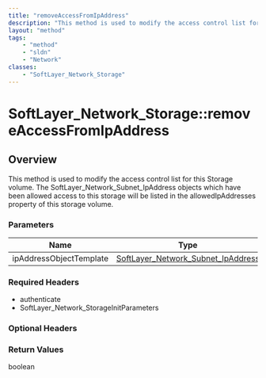 ```yaml
---
title: "removeAccessFromIpAddress"
description: "This method is used to modify the access control list for this Storage volume.  The SoftLayer_Network_Subnet_IpAddress o... "
layout: "method"
tags:
    - "method"
    - "sldn"
    - "Network"
classes:
    - "SoftLayer_Network_Storage"
---
```

# SoftLayer_Network_Storage::removeAccessFromIpAddress
## Overview 
This method is used to modify the access control list for this Storage volume.  The SoftLayer_Network_Subnet_IpAddress objects which have been allowed access to this storage will be listed in the allowedIpAddresses property of this storage volume. 

### Parameters 
|Name | Type | Description |
| --- | --- | --- |
|ipAddressObjectTemplate| <a href='/reference/datatypes/SoftLayer_Network_Subnet_IpAddress'>SoftLayer_Network_Subnet_IpAddress </a>| |


### Required Headers
* authenticate
* SoftLayer_Network_StorageInitParameters

### Optional Headers

### Return Values
boolean


